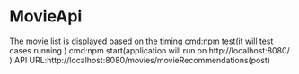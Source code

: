 # MovieApi
The movie list is displayed  based on the timing 
cmd:npm test(it will test cases running )
cmd:npm start(application will run on http://localhost:8080/ )
API URL:http://localhost:8080/movies/movieRecommendations(post)

